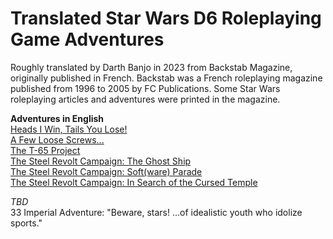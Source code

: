 # Translated Star Wars D6 Roleplaying Game Adventures

Roughly translated by Darth Banjo in 2023 from Backstab Magazine, originally published in French. Backstab was a French roleplaying magazine published from 1996 to 2005 by FC Publications. Some Star Wars roleplaying articles and adventures were printed in the magazine. 

**Adventures in English**  
[Heads I Win, Tails You Lose!](https://github.com/DarthBanjo/swd6-fr-adventures/blob/main/01.md)  
[A Few Loose Screws...](https://github.com/DarthBanjo/swd6-fr-adventures/blob/main/07.md)  
[The T-65 Project](https://github.com/DarthBanjo/swd6-fr-adventures/blob/main/27.md)  
[The Steel Revolt Campaign: The Ghost Ship](https://github.com/DarthBanjo/swd6-fr-adventures/blob/main/28.md)  
[The Steel Revolt Campaign: Soft(ware) Parade](https://github.com/DarthBanjo/swd6-fr-adventures/blob/main/29.md)  
[The Steel Revolt Campaign: In Search of the Cursed Temple](https://github.com/DarthBanjo/swd6-fr-adventures/blob/main/30.md)  

*TBD*   
33 Imperial Adventure: "Beware, stars! ...of idealistic youth who idolize sports."
